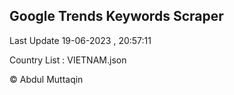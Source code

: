 

## Google Trends Keywords Scraper 
 
Last Update 19-06-2023 , 20:57:11

Country List :
VIETNAM.json



© Abdul Muttaqin 
